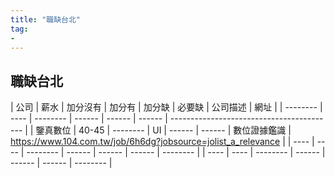 ```yaml
---
title: "職缺台北"
tag: 
- 
---
```


##  職缺台北
| 公司     | 薪水 | 加分沒有 | 加分有 | 加分缺 | 必要缺 | 公司描述                                  | 網址                                                          |
| -------- | ---- | -------- | ------ | ------ | ------ | ----------------------------------------- |
| 鑒真數位 | 40-45 | -------- | UI | ------ | ------ | 數位證據鑑識 | https://www.104.com.tw/job/6h6dg?jobsource=jolist_a_relevance |
| ----     | ---- | -------- | ------ | ------ | ------ | --------                                  |
| ----     | ---- | -------- | ------ | ------ | ------ | --------                                  |
